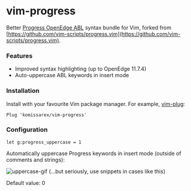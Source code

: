 # vim-progress

Better [Progress OpenEdge ABL](https://www.progress.com/openedge/features/abl) syntax bundle for Vim, forked from [https://github.com/vim-scripts/progress.vim](https://github.com/vim-scripts/progress.vim).

### Features
- Improved syntax highlighting (up to OpenEdge 11.7.4)
- Auto-uppercase ABL keywords in insert mode

### Installation

Install with your favourite Vim package manager. For example, [vim-plug](https://github.com/junegunn/vim-plug):

```
Plug 'komissarex/vim-progress'
```

### Configuration

```
let g:progress_uppercase = 1
```

Automatically uppercase Progress keywords in insert mode (outside of comments and strings):

![uppercase-gif](https://user-images.githubusercontent.com/1723332/52237753-70fba680-28db-11e9-929d-0518fff0c07f.gif)
(...but seriously, use snippets in cases like this)

Default value: 0
